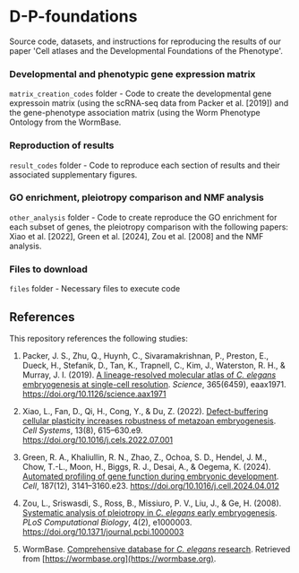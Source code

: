 # D-P-foundations
Source code, datasets, and instructions for reproducing the results of our paper 'Cell atlases and the Developmental Foundations of the Phenotype'.

### Developmental and phenotypic gene expression matrix 
`matrix_creation_codes` folder - Code to create the developmental gene expressoin matrix (using the scRNA-seq data from Packer et al. [2019]) and the gene-phenotype association matrix (using the Worm Phenotype Ontology from the WormBase. 

### Reproduction of results 
`result_codes` folder - Code to reproduce each section of results and their associated supplementary figures.  

### GO enrichment, pleiotropy comparison and NMF analysis
`other_analysis` folder - Code to create reproduce the GO enrichment for each subset of genes, the pleiotropy comparison with the following papers: Xiao et al. [2022], Green et al. [2024],
Zou et al. [2008] and the NMF analysis. 

### Files to download
`files` folder - Necessary files to execute code

## References

This repository references the following studies:

1. Packer, J. S., Zhu, Q., Huynh, C., Sivaramakrishnan, P., Preston, E., Dueck, H., Stefanik, D., Tan, K., Trapnell, C., Kim, J., Waterston, R. H., & Murray, J. I. (2019). [A lineage-resolved molecular atlas of *C. elegans* embryogenesis at single-cell resolution](https://doi.org/10.1126/science.aax1971). *Science*, 365(6459), eaax1971. https://doi.org/10.1126/science.aax1971

2. Xiao, L., Fan, D., Qi, H., Cong, Y., & Du, Z. (2022). [Defect-buffering cellular plasticity increases robustness of metazoan embryogenesis](https://doi.org/10.1016/j.cels.2022.07.001). *Cell Systems*, 13(8), 615–630.e9. https://doi.org/10.1016/j.cels.2022.07.001

3. Green, R. A., Khaliullin, R. N., Zhao, Z., Ochoa, S. D., Hendel, J. M., Chow, T.-L., Moon, H., Biggs, R. J., Desai, A., & Oegema, K. (2024). [Automated profiling of gene function during embryonic development](https://doi.org/10.1016/j.cell.2024.04.012). *Cell*, 187(12), 3141–3160.e23. https://doi.org/10.1016/j.cell.2024.04.012

4. Zou, L., Sriswasdi, S., Ross, B., Missiuro, P. V., Liu, J., & Ge, H. (2008). [Systematic analysis of pleiotropy in *C. elegans* early embryogenesis](https://doi.org/10.1371/journal.pcbi.1000003). *PLoS Computational Biology*, 4(2), e1000003. https://doi.org/10.1371/journal.pcbi.1000003

5. WormBase. [Comprehensive database for *C. elegans* research](https://wormbase.org). Retrieved from [https://wormbase.org](https://wormbase.org).


